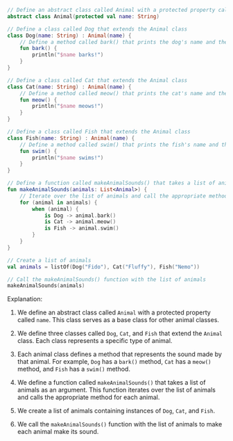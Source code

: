 ```kotlin
// Define an abstract class called Animal with a protected property called name
abstract class Animal(protected val name: String)

// Define a class called Dog that extends the Animal class
class Dog(name: String) : Animal(name) {
    // Define a method called bark() that prints the dog's name and the word "bark"
    fun bark() {
        println("$name barks!")
    }
}

// Define a class called Cat that extends the Animal class
class Cat(name: String) : Animal(name) {
    // Define a method called meow() that prints the cat's name and the word "meow"
    fun meow() {
        println("$name meows!")
    }
}

// Define a class called Fish that extends the Animal class
class Fish(name: String) : Animal(name) {
    // Define a method called swim() that prints the fish's name and the word "swims"
    fun swim() {
        println("$name swims!")
    }
}

// Define a function called makeAnimalSounds() that takes a list of animals as an argument
fun makeAnimalSounds(animals: List<Animal>) {
    // Iterate over the list of animals and call the appropriate method for each animal
    for (animal in animals) {
        when (animal) {
            is Dog -> animal.bark()
            is Cat -> animal.meow()
            is Fish -> animal.swim()
        }
    }
}

// Create a list of animals
val animals = listOf(Dog("Fido"), Cat("Fluffy"), Fish("Nemo"))

// Call the makeAnimalSounds() function with the list of animals
makeAnimalSounds(animals)
```

Explanation:

1. We define an abstract class called `Animal` with a protected property called `name`. This class serves as a base class for other animal classes.

2. We define three classes called `Dog`, `Cat`, and `Fish` that extend the `Animal` class. Each class represents a specific type of animal.

3. Each animal class defines a method that represents the sound made by that animal. For example, `Dog` has a `bark()` method, `Cat` has a `meow()` method, and `Fish` has a `swim()` method.

4. We define a function called `makeAnimalSounds()` that takes a list of animals as an argument. This function iterates over the list of animals and calls the appropriate method for each animal.

5. We create a list of animals containing instances of `Dog`, `Cat`, and `Fish`.

6. We call the `makeAnimalSounds()` function with the list of animals to make each animal make its sound.